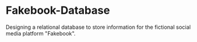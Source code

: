 # Fakebook-Database
Designing a relational database to store information for the fictional social media platform "Fakebook".

